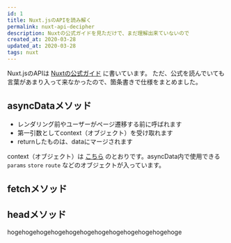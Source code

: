 ```yaml
---
id: 1
title: Nuxt.jsのAPIを読み解く
permalink: nuxt-api-decipher
description: Nuxtの公式ガイドを見ただけで、まだ理解出来ていないので
created_at: 2020-03-28
updated_at: 2020-03-28
tags: nuxt
---
```


Nuxt.jsのAPIは [Nuxtの公式ガイド](https://ja.nuxtjs.org/api) に書いています。
ただ、公式を読んでいても言葉があまり入って来なかったので、箇条書きで仕様をまとめました。

## asyncDataメソッド
- レンダリング前やユーザーがページ遷移する前に呼ばれます
- 第一引数としてcontext（オブジェクト）を受け取れます
- returnしたものは、dataにマージされます  

context（オブジェクト）は [こちら](https://ja.nuxtjs.org/api/context) のとおりです。asyncData内で使用できる`params` `store` `route` などのオブジェクトが入っています。

## fetchメソッド


## headメソッド
hogehogehogehogehogehogehogehogehogehogehogehoge

